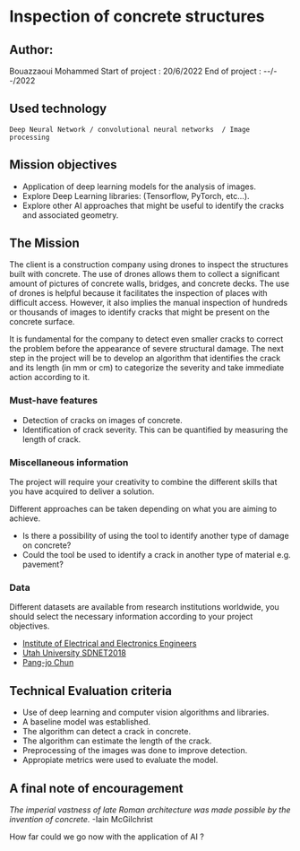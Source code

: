 # Inspection of concrete structures

## Author: 

  Bouazzaoui Mohammed
  Start of project : 20/6/2022
  End of project : --/--/2022

## Used technology

	Deep Neural Network / convolutional neural networks  / Image processing




## Mission objectives

- Application of deep learning models for the analysis of images.
- Explore Deep Learning libraries: (Tensorflow, PyTorch, etc...).
- Explore other AI approaches that might be useful to identify the cracks and associated geometry.

## The Mission

The client is a construction company using drones to inspect the structures built with concrete. The use of drones allows them to collect a significant amount of pictures of concrete walls, bridges, and concrete decks. The use of drones is helpful because it facilitates the inspection of places with difficult access. However, it also implies the manual inspection of hundreds or thousands of images to identify cracks that might be present on the concrete surface.

It is fundamental for the company to detect even smaller cracks to correct the problem before the appearance of severe structural damage. The next step in the project will be to develop an algorithm that identifies the crack and its length (in mm or cm) to categorize the severity and take immediate action according to it.


### Must-have features

- Detection of cracks on images of concrete.
- Identification of crack severity. This can be quantified by measuring the length of crack.

### Miscellaneous information

The project will require your creativity to combine the different skills that you have acquired to deliver a solution.

Different approaches can be taken depending on what you are aiming to achieve.

- Is there a possibility of using the tool to identify another type of damage on concrete?
- Could the tool be used to identify a crack in another type of material e.g. pavement?

### Data

Different datasets are available from research institutions worldwide, you should select the necessary information according to your project objectives.

- [Institute of Electrical and Electronics Engineers](https://ieee-dataport.org/documents/elci-edge-based-labeled-crack-image#files)
- [Utah University SDNET2018](https://digitalcommons.usu.edu/all_datasets/48/)
- [Pang-jo Chun](https://sites.google.com/view/pchun/)

## Technical Evaluation criteria

- Use of deep learning and computer vision algorithms and libraries.
- A baseline model was established.
- The algorithm can detect a crack in concrete.
- The algorithm can estimate the length of the crack.
- Preprocessing of the images was done to improve detection.
- Appropiate metrics were used to evaluate the model.


## A final note of encouragement

_The imperial vastness of late Roman architecture was made possible by the invention of concrete._
-Iain McGilchrist

How far could we go now with the application of AI ?

